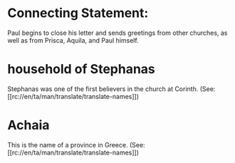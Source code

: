 # Connecting Statement:

Paul begins to close his letter and sends greetings from other churches, as well as from Prisca, Aquila, and Paul himself.

# household of Stephanas

Stephanas was one of the first believers in the church at Corinth. (See: [[rc://en/ta/man/translate/translate-names]])

# Achaia

This is the name of a province in Greece. (See: [[rc://en/ta/man/translate/translate-names]])